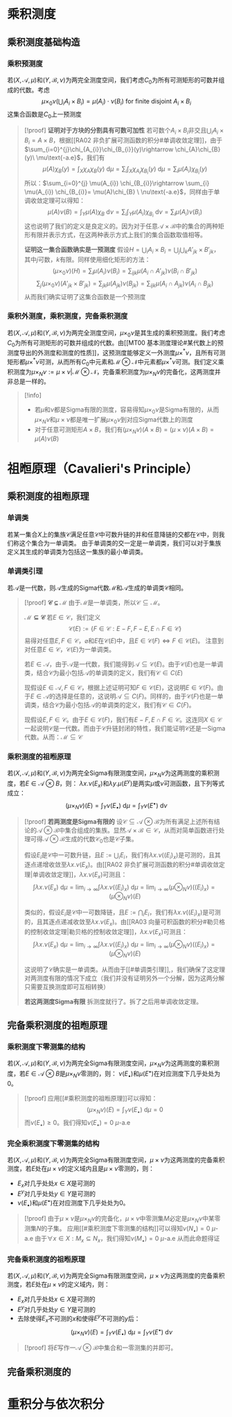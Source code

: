 # 乘积测度
## 乘积测度基础构造

### 乘积预测度

若$(X,\mathcal A,\mu)$和$(Y,\mathcal B, \nu)$为两完全测度空间，我们考虑$C_{0}$为所有可测矩形的可数并组成的代数。考虑$$\mu \times_0 \nu \left(\bigcup_{i}A_{i}\times B_{i}\right)  = \mu(A_{i})\cdot \nu(B_{i}) \text{ for finite disjoint }A_{i}\times B_{i}$$
这集合函数是$C_{0}$上一预测度

>[!proof] 
>**证明对于方块的分割具有可数可加性**
>若可数个$A_{i}\times B_{i}$非交且$\bigcup_{i} A_{i} \times B_{i}= A\times B$，根据[[RA02 非负扩展可测函数的积分#单调收敛定理]]，由于$\sum_{i=0}^{j}\chi_{A_{i}}\chi_{B_{i}}(y)\rightarrow \chi_{A}\chi_{B}(y)\ \mu\text{-a.e}$，我们有
>$$\mu(A)\chi_{B}(y) = \int_{X} \chi_{A}\chi_{B}(y)\  \mathrm {d}\mu = \sum_{i} \int_{X} \chi_{A_{i}} \chi_{B_{i}}(y) \ \mathrm {d}\mu = \sum_{i} \mu(A_{i}) \chi_{B_{i}}(y)$$
>所以：$\sum_{i=0}^{j} \mu(A_{i}) \chi_{B_{i}}\rightarrow \sum_{i} \mu(A_{i}) \chi_{B_{i}}= \mu(A)\chi_{B} \ \nu\text{-a.e}$，同样由于单调收敛定理可以得知：
>$$\mu(A) \nu(B) =\int_{Y} \mu(A)\chi_{B} \ \mathrm {d} \nu = \sum_{i}\int_{Y} \mu(A_{i}) \chi_{B_{i}}\ \mathrm {d}\nu  = \sum_{i}\mu(A_{i}) \nu(B_{i})$$
>这也说明了我们的定义是良定义的。因为对于任意$\mathcal A \times \mathcal B$中的集合的两种矩形有限并表示方式，在这两种表示方式上我们的集合函数取值相等。
>
>**证明这一集合函数确实是一预测度**
> 假设$H = \bigcup_{i} A_{i}\times B_{i} =\bigcup_{j} \bigcup_{k} A'_{jk}\times B'_{jk}$，其中$j$可数，$k$有限。同样使用细化矩形的方法：
> $$(\mu \times_0 \nu )(H) =\sum_{i} \mu(A_{i})\nu(B_{i})  = \sum_{ijk} \mu(A_{i}\cap A'_{jk})\nu(B_{i} \cap B'_{jk})$$
>$$\sum_{j}(\mu \times_0 \nu)(A'_{jk} \times B'_{jk}) =  \sum_{jk} \mu(A_{jk})\nu(B_{jk})=  \sum_{ijk} \mu(A_{i}\cap A_{jk})\nu(A_{i}\cap B_{jk})$$
>从而我们确实证明了这集合函数是一个预测度
>

### 乘积外测度，乘积测度，完备乘积测度
若$(X,\mathcal A,\mu)$和$(Y,\mathcal B, \nu)$为两完全测度空间，$\mu \times_{0} \nu$是其生成的乘积预测度。我们考虑$C_{0}$为所有可测矩形的可数并组成的代数。由[[MT00 基本测度理论#某代数上的预测度导出的外测度和测度的性质]]，这预测度能够定义一外测度$\mu \times^{*} \nu$，且所有可测矩形都$\mu \times^{*} \nu$可测，从而所有$C_{0}$中元素和$\mathcal M \otimes \mathcal N$中元素都$\mu \times^{*} \nu$可测。我们定义乘积测度为$\mu \times_{N} \nu := \mu \times \nu|\mathcal M \otimes \mathcal N$，完备乘积测度为$\mu \times_{N} \nu$的完备化，这两测度并非总是一样的。

>[!info]
>  * 若$\mu$和$\nu$都是Sigma有限的测度，容易得知$\mu\times_0\nu$是Sigma有限的，从而$\mu \times_{N} \nu$和$\mu \times \nu$都是唯一扩展$\mu\times_0\nu$到对应Sigma代数上的测度
>  * 对于任意可测矩形$A\times B$，我们有$(\mu \times_{N} \nu)(A\times B) =(\mu \times \nu)(A\times B)= \mu(A)\nu(B)$






# 祖暅原理（Cavalieri's Principle）

## 乘积测度的祖暅原理

### 单调类
若某一集合$X$上的集族$\mathcal C$满足任意$\mathcal C$中可数升链的并和任意降链的交都在$\mathcal C$中，则我们称这个集合为一单调类。
由于单调类的交一定是一单调类，我们可以对于集族定义其生成的单调类为包括这一集族的最小单调类。

### 单调类引理
若$\mathcal A$是一代数，则$\mathcal A$生成的Sigma代数$\mathcal M$和$\mathcal A$生成的单调类$\mathcal C$相同。

>[!proof]
>**$\mathcal C\subseteq \mathcal M$**
>由于$\mathcal M$是一单调类，所以$\mathcal C\subseteq \mathcal M$。
>
>**$\mathcal M\subseteq \mathcal C$**
>若$E\in\mathcal C$，我们定义
>$$\mathcal C(E) := \left\{F\in \mathcal C: E-F, F-E, E\cap F \in \mathcal C \right\}$$
>易得对任意$E,F\in \mathcal C$，$\varnothing$和$E$在$\mathcal C(E)$中，且$E\in \mathcal C(F) \Leftrightarrow F\in \mathcal C(E)$。
>注意到对任意$E\in \mathcal C$，$\mathcal C(E)$为一单调类。
>
>若$E\in \mathcal A$，由于$\mathcal A$是一代数，我们能得到$\mathcal A \subseteq \mathcal C(E)$。由于$\mathcal C(E)$也是一单调类，结合$\mathcal C$为最小包括$\mathcal A$的单调类的定义，我们有$\mathcal C\in C(E)$
>
>现假设$E\in \mathcal A,F\in \mathcal C$，根据上述证明可知$F\in \mathcal C(E)$，这说明$E\in \mathcal C(F)$。由于$E\in \mathcal A$的选择是任意的，这说明$\mathcal A\subseteq C(F)$。同样的，由于$\mathcal C(F)$也是一单调类，结合$\mathcal C$为最小包括$\mathcal A$的单调类的定义，我们有$\mathcal C\in C(F)$。
>
>现假设$E,F\in \mathcal C$。由于$E\in \mathcal C(F)$，我们有$E-F,E\cap F\in \mathcal C$。这连同$X\in \mathcal C$一起说明$\mathcal C$是一代数。而由于$\mathcal C$升链封闭的特性，我们能证明$\mathcal C$还是一Sigma代数。从而：$\mathcal M\subseteq \mathcal C$

### 乘积测度的祖暅原理
若$(X,\mathcal A,\mu)$和$(Y,\mathcal B, \nu)$为两完全Sigma有限测度空间，$\mu \times_{N} \nu$为这两测度的乘积测度，若$E\in \mathcal A \otimes B$，则：
$\lambda x.\nu(E_{x})$和$\lambda y.\mu(E^{y})$是两实$\mu$或$\nu$可测函数，且下列等式成立：
$$(\mu \times_{N} \nu)(E) = \int_{Y}\nu(E_{\bullet}) \ \mathrm {d} \mu =  \int_{Y}\nu(E^{\bullet}) \ \mathrm {d} \nu$$

>[!proof]
>**若两测度是Sigma有限的**
>设$\mathcal C \subseteq \mathcal A\otimes \mathcal B$为所有满足上述所有结论的$\mathcal A\otimes \mathcal B$中集合组成的集族。显然$\mathcal A\times \mathcal B \in \mathcal C$，从而对简单函数进行处理可得$\mathcal A\otimes \mathcal B$生成的代数$\mathcal C_{0}$也是$\mathcal C$子集。
>
>假设$E_{i}$是$\mathcal C$中一可数升链，且$E :=\bigcup_{i} E_{i}$，我们有$\lambda x.\nu((E_{i})_{x})$是可测的，且其逐点递增收敛至$\lambda x.\nu(E_{x})$。由[[RA02 非负扩展可测函数的积分#单调收敛定理|单调收敛定理]]，$\lambda x.\nu(E_{x})$可测且：
>$$\int \lambda x.\nu(E_{x})\ \mathrm {d}\mu = \lim_{i\rightarrow \infty} \int\lambda x.\nu((E_{i})_{x}) \ \mathrm {d} \mu = \lim_{i\rightarrow \infty} (\mu\otimes_{N} \nu)((E_{i})_{x}) = (\mu\otimes_{N} \nu)(E)$$
>
>类似的，假设$E_{i}$是$\mathcal C$中一可数降链，且$E :=\bigcap_{i} E_{i}$，我们有$\lambda x.\nu((E_{i})_{x})$是可测的，且其逐点递减收敛至$\lambda x.\nu(E_{x})$。由[[RA03 向量可积函数的积分#勒贝格的控制收敛定理|勒贝格的控制收敛定理]]，$\lambda x.\nu(E_{x})$可测且：
>$$\int \lambda x.\nu(E_{x})\ \mathrm {d}\mu = \lim_{i\rightarrow \infty} \int\lambda x.\nu((E_{i})_{x}) \ \mathrm {d} \mu = \lim_{i\rightarrow \infty} (\mu\otimes_{N} \nu)((E_{i})_{x}) = (\mu\otimes_{N} \nu)(E)$$
>
>
>这说明了$\mathcal C$确实是一单调类。从而由于[[#单调类引理]],，我们确保了这定理对两测度有限的情况下成立（我们并没有证明另外一个分解，因为这两分解只需要互换测度即可互相转换）
>
>**若这两测度Sigma有限**
>拆测度就行了。拆了之后用单调收敛定理。








## 完备乘积测度的祖暅原理

### 乘积测度下零测集的结构
若$(X,\mathcal A,\mu)$和$(Y,\mathcal B, \nu)$为两完全Sigma有限测度空间，$\mu \times_{N} \nu$为这两测度的乘积测度，若$E\in \mathcal A \otimes B$是$\mu \times_{N} \nu$零测的，则：
$\nu(E_{\bullet})$和$\mu(E^{\bullet})$在对应测度下几乎处处为0。

>[!proof]
>应用[[#乘积测度的祖暅原理]]可以得知：
>$$(\mu \times_{N} \nu)(E) = \int_{Y}\nu(E_{\bullet}) \ \mathrm {d} \mu =0$$
>而$\nu(E_{\bullet})\geq 0$。我们得知$\nu(E_{\bullet}) = 0\ \mu \text{-a.e}$

### 完全乘积测度下零测集的结构
若$(X,\mathcal A,\mu)$和$(Y,\mathcal B, \nu)$为两完全Sigma有限测度空间，$\mu \times \nu$为这两测度的完备乘积测度，若$E$处在$\mu \times \nu$的定义域内且是$\mu \times \nu$零测的，则：
* $E_{x}$对几乎处处$x\in  X$是可测的
* $E^{y}$对几乎处处$y\in Y$是可测的
* $\nu(E_{\bullet})$和$\mu(E^{\bullet})$在对应测度下几乎处处为0。

>[!proof]
>由于$\mu\times \nu$是$\mu \times_{N} \nu$的完备化，$\mu \times \nu$中零测集$M$必定是$\mu \times_{N} \nu$中某零测集$N$的子集。
>应用[[#乘积测度下零测集的结构]]可以得知$\nu(N_{\bullet}) = 0\ \mu \text{-a.e}$
>由于$\forall x \in X:M_{x}\subseteq N_{x}$，我们得知$\nu(M_{\bullet}) = 0\ \mu \text{-a.e}$
>从而此命题得证

### 完备乘积测度的祖暅原理
若$(X,\mathcal A,\mu)$和$(Y,\mathcal B, \nu)$为两完全Sigma有限测度空间，$\mu \times \nu$为这两测度的完备乘积测度，若$E$处在$\mu \times \nu$的定义域内，则：
* $E_{x}$对几乎处处$x\in  X$是可测的
* $E^{y}$对几乎处处$y\in Y$是可测的
* 去除使得$E_{x}$不可测的$x$和使得$E^{y}$不可测的$y$后：
$$(\mu \times_{N} \nu)(E) = \int_{Y}\nu(E_{\bullet}) \ \mathrm {d} \mu =  \int_{Y}\nu(E^{\bullet}) \ \mathrm {d} \nu$$
>[!proof]
>将$E$写作一$\mathcal A\otimes \mathcal B$中集合和一零测集的并即可。



## 完备乘积测度的


# 重积分与依次积分









